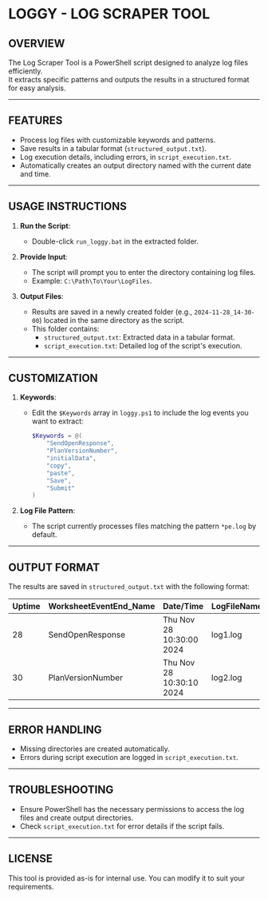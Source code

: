 # LOGGY - LOG SCRAPER TOOL

## OVERVIEW
The Log Scraper Tool is a PowerShell script designed to analyze log files efficiently.  
It extracts specific patterns and outputs the results in a structured format for easy analysis.

---

## FEATURES
- Process log files with customizable keywords and patterns.
- Save results in a tabular format (`structured_output.txt`).
- Log execution details, including errors, in `script_execution.txt`.
- Automatically creates an output directory named with the current date and time.

---

## USAGE INSTRUCTIONS
1. **Run the Script**:
   - Double-click `run_loggy.bat` in the extracted folder.

2. **Provide Input**:
   - The script will prompt you to enter the directory containing log files.
   - Example: `C:\Path\To\Your\LogFiles`.

3. **Output Files**:
   - Results are saved in a newly created folder (e.g., `2024-11-28_14-30-00`) located in the same directory as the script.
   - This folder contains:
     - `structured_output.txt`: Extracted data in a tabular format.
     - `script_execution.txt`: Detailed log of the script's execution.

---

## CUSTOMIZATION
1. **Keywords**:
   - Edit the `$Keywords` array in `loggy.ps1` to include the log events you want to extract:
     ```powershell
     $Keywords = @(
         "SendOpenResponse",
         "PlanVersionNumber",
         "initialData",
         "copy",
         "paste",
         "Save",
         "Submit"
     )
     ```

2. **Log File Pattern**:
   - The script currently processes files matching the pattern `*pe.log` by default.

---

## OUTPUT FORMAT
The results are saved in `structured_output.txt` with the following format:

| Uptime | WorksheetEventEnd_Name | Date/Time               | LogFileName |
|--------|-------------------------|-------------------------|-------------|
| 28     | SendOpenResponse        | Thu Nov 28 10:30:00 2024 | log1.log   |
| 30     | PlanVersionNumber       | Thu Nov 28 10:30:10 2024 | log2.log   |

---

## ERROR HANDLING
- Missing directories are created automatically.
- Errors during script execution are logged in `script_execution.txt`.

---

## TROUBLESHOOTING
- Ensure PowerShell has the necessary permissions to access the log files and create output directories.
- Check `script_execution.txt` for error details if the script fails.

---

## LICENSE
This tool is provided as-is for internal use. You can modify it to suit your requirements.
